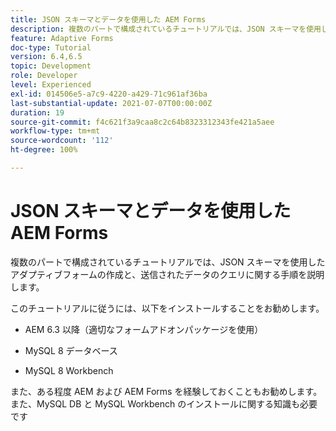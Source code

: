 ```yaml
---
title: JSON スキーマとデータを使用した AEM Forms
description: 複数のパートで構成されているチュートリアルでは、JSON スキーマを使用したアダプティブフォームの作成と、送信されたデータのクエリに関する手順を説明します。
feature: Adaptive Forms
doc-type: Tutorial
version: 6.4,6.5
topic: Development
role: Developer
level: Experienced
exl-id: 014506e5-a7c9-4220-a429-71c961af36ba
last-substantial-update: 2021-07-07T00:00:00Z
duration: 19
source-git-commit: f4c621f3a9caa8c2c64b8323312343fe421a5aee
workflow-type: tm+mt
source-wordcount: '112'
ht-degree: 100%

---
```


# JSON スキーマとデータを使用した AEM Forms

複数のパートで構成されているチュートリアルでは、JSON スキーマを使用したアダプティブフォームの作成と、送信されたデータのクエリに関する手順を説明します。

このチュートリアルに従うには、以下をインストールすることをお勧めします。

* AEM 6.3 以降（適切なフォームアドオンパッケージを使用）

* MySQL 8 データベース

* MySQL 8 Workbench

また、ある程度 AEM および AEM Forms を経験しておくこともお勧めします。また、MySQL DB と MySQL Workbench のインストールに関する知識も必要です
